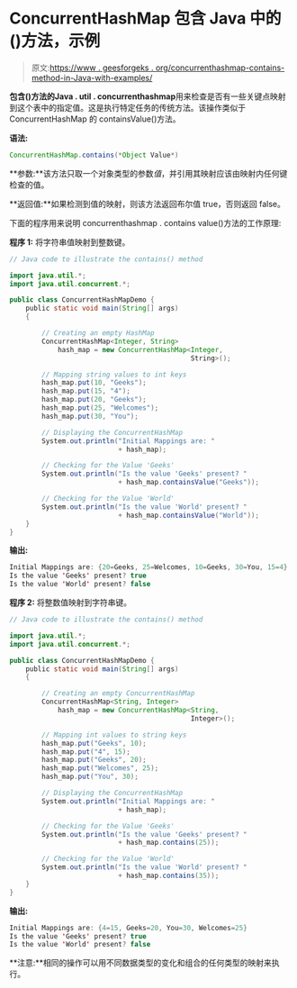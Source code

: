 # ConcurrentHashMap 包含 Java 中的()方法，示例

> 原文:[https://www . geesforgeks . org/concurrenthashmap-contains-method-in-Java-with-examples/](https://www.geeksforgeeks.org/concurrenthashmap-contains-method-in-java-with-examples/)

**包含()**方法的**Java . util . concurrenthashmap**用来检查是否有一些关键点映射到这个表中的指定值。这是执行特定任务的传统方法。该操作类似于 ConcurrentHashMap 的 containsValue()方法。

**语法:**

```java
ConcurrentHashMap.contains(*Object Value*)
```

**参数:**该方法只取一个对象类型的参数*值*，并引用其映射应该由映射内任何键检查的值。

**返回值:**如果检测到值的映射，则该方法返回布尔值 true，否则返回 false。

下面的程序用来说明 concurrenthashmap . contains value()方法的工作原理:

**程序 1:** 将字符串值映射到整数键。

```java
// Java code to illustrate the contains() method

import java.util.*;
import java.util.concurrent.*;

public class ConcurrentHashMapDemo {
    public static void main(String[] args)
    {

        // Creating an empty HashMap
        ConcurrentHashMap<Integer, String>
            hash_map = new ConcurrentHashMap<Integer,
                                             String>();

        // Mapping string values to int keys
        hash_map.put(10, "Geeks");
        hash_map.put(15, "4");
        hash_map.put(20, "Geeks");
        hash_map.put(25, "Welcomes");
        hash_map.put(30, "You");

        // Displaying the ConcurrentHashMap
        System.out.println("Initial Mappings are: "
                           + hash_map);

        // Checking for the Value 'Geeks'
        System.out.println("Is the value 'Geeks' present? "
                           + hash_map.containsValue("Geeks"));

        // Checking for the Value 'World'
        System.out.println("Is the value 'World' present? "
                           + hash_map.containsValue("World"));
    }
}
```

**输出:**

```java
Initial Mappings are: {20=Geeks, 25=Welcomes, 10=Geeks, 30=You, 15=4}
Is the value 'Geeks' present? true
Is the value 'World' present? false

```

**程序 2:** 将整数值映射到字符串键。

```java
// Java code to illustrate the contains() method

import java.util.*;
import java.util.concurrent.*;

public class ConcurrentHashMapDemo {
    public static void main(String[] args)
    {

        // Creating an empty ConcurrentHashMap
        ConcurrentHashMap<String, Integer>
            hash_map = new ConcurrentHashMap<String,
                                             Integer>();

        // Mapping int values to string keys
        hash_map.put("Geeks", 10);
        hash_map.put("4", 15);
        hash_map.put("Geeks", 20);
        hash_map.put("Welcomes", 25);
        hash_map.put("You", 30);

        // Displaying the ConcurrentHashMap
        System.out.println("Initial Mappings are: "
                           + hash_map);

        // Checking for the Value 'Geeks'
        System.out.println("Is the value 'Geeks' present? "
                           + hash_map.contains(25));

        // Checking for the Value 'World'
        System.out.println("Is the value 'World' present? "
                           + hash_map.contains(35));
    }
}
```

**输出:**

```java
Initial Mappings are: {4=15, Geeks=20, You=30, Welcomes=25}
Is the value 'Geeks' present? true
Is the value 'World' present? false

```

**注意:**相同的操作可以用不同数据类型的变化和组合的任何类型的映射来执行。